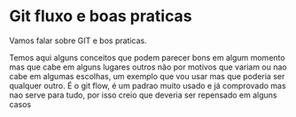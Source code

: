 # Git fluxo e boas praticas 

Vamos falar sobre GIT e bos praticas.

Temos aqui alguns conceitos que podem parecer bons em algum momento mas que cabe em alguns lugares outros não por motivos que variam ou nao cabe em algumas escolhas, um exemplo que vou usar mas que poderia ser qualquer outro.
É o git flow, é um padrao muito usado e já comprovado mas nao serve para tudo, por isso creio que deveria ser repensado em alguns casos 
